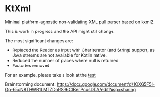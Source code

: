 # KtXml

Minimal platform-agnostic non-validating XML pull parser based on kxml2.

This is work in progress and the API might still change.

The most significant changes are:

- Replaced the Reader as input with CharIterator (and String) support, as Java streams are not available for Kotlin native.
- Reduced the number of places where null is returned
- Factories removed

For an example, please take a look at the [test](https://github.com/kobjects/ktxml/blob/main/core/src/commonTest/kotlin/org/kobjects/ktxml/KtXmlTest.kt).


Brainstorming document: https://docs.google.com/document/d/1OXG5F5I-Gp-65cN8THWB1LMTZDnRS96CIBenPcusDDA/edit?usp=sharing
